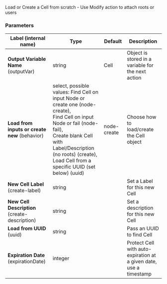 
 Load or Create a Cell from scratch - Use Modify action to attach roots or users

### Parameters
|Label (internal name)|Type|Default|Description|
|---|---|---|---|
|**Output Variable Name** (outputVar)|string|Cell|Object is stored in a variable for the next action|
|**Load from inputs or create new** (behavior)|select, possible values: Find Cell on input Node or create one (node-create),<br/>Find Cell on input Node or fail (node-fail),<br/>Create blank Cell with Label/Description (no roots) (create),<br/>Load Cell from a specific UUID (set below) (uuid)|node-create|Choose how to load/create the Cell object|
|**New Cell Label** (create-label)|string|<no value>|Set a Label for this new Cell|
|**New Cell Description** (create-description)|string|<no value>|Set a description for this new Cell|
|**Load from UUID** (uuid)|string|<no value>|Pass an UUID to find Cell|
|**Expiration Date** (expirationDate)|integer|<no value>|Protect Cell with auto-expiration at a given date, use a timestamp|





